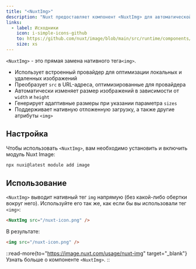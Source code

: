 ```yaml
---
title: "<NuxtImg>"
description: "Nuxt предоставляет компонент <NuxtImg> для автоматической оптимизации изображений."
links:
  - label: Исходники
    icon: i-simple-icons-github
    to: https://github.com/nuxt/image/blob/main/src/runtime/components/nuxt-img.ts
    size: xs
---
```


`<NuxtImg>` - это прямая замена нативного тега`<img>`.

- Использует встроенный провайдер для оптимизации локальных и удаленных изображений
- Преобразует `src` в URL-адреса, оптимизированные для провайдера
- Автоматически изменяет размер изображений в зависимости от `width` и `height`
- Генерирует адаптивные размеры при указании параметра `sizes`
- Поддерживает нативную отложенную загрузку, а также другие атрибуты `<img>`

## Настройка

Чтобы использовать `<NuxtImg>`, вам необходимо установить и включить модуль Nuxt Image:

```bash [Terminal]
npx nuxi@latest module add image
```

## Использование

`<NuxtImg>` выводит нативный тег `img` напрямую (без какой-либо обертки вокруг него). Используйте его так же, как если бы вы использовали тег `<img>`:

```html
<NuxtImg src="/nuxt-icon.png" />
```

В результате:

```html
<img src="/nuxt-icon.png" />
```

::read-more{to="https://image.nuxt.com/usage/nuxt-img" target="_blank"}
Узнать больше о компоненте `<NuxtImg>`.
::
